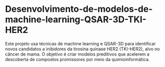 # Desenvolvimento-de-modelos-de-machine-learning-QSAR-3D-TKI-HER2
Este projeto usa técnicas de machine learning e QSAR-3D para identificar novos candidatos a inibidores da tirosina quinase HER2 (TKI-HER2), alvo no câncer de mama. O objetivo é criar modelos preditivos que acelerem a descoberta de compostos promissores por meio da quimioinformática.

